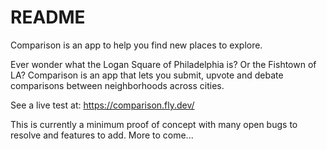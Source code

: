# README

Comparison is an app to help you find new places to explore.

Ever wonder what the Logan Square of Philadelphia is? Or the Fishtown of LA? Comparison is an app that lets you submit, upvote and debate comparisons between neighborhoods across cities. 

See a live test at: https://comparison.fly.dev/

This is currently a minimum proof of concept with many open bugs to resolve and features to add. More to come...

